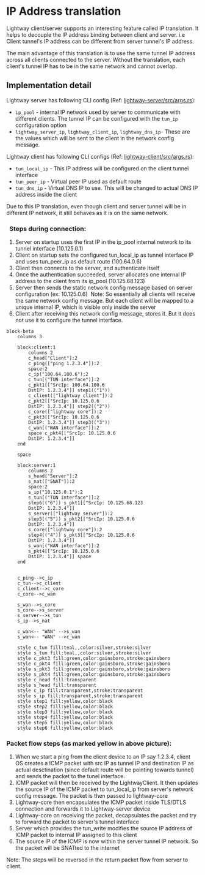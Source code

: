 # IP Address translation

Lightway client/server supports an interesting feature called IP translation.
It helps to decouple the IP address binding between client and server.
i.e Client tunnel's IP address can be different from server tunnel's IP address.

The main advantage of this translation is to use the same tunnel IP address across
all clients connected to the server. Without the translation, each client's tunnel
IP has to be in the same network and cannot overlap.

## Implementation detail

Lightway server has following CLI config (Ref: [lightway-server/src/args.rs](../lightway-server/src/args.rs)):
- `ip_pool` - internal IP network used by server to communicate with different clients. The tunnel IP can be configured with the `tun_ip` configuration option
- `lightway_server_ip`, `lightway_client_ip`, `lightway_dns_ip`- These are the values which will be sent to the client in the network config message.


Lightway client has following CLI configs (Ref: [lightway-client/src/args.rs](../lightway-client/src/args.rs)):
- `tun_local_ip` - This IP address will be configured on the client tunnel interface
- `tun_peer_ip` - Virtual peer IP used as default route
- `tun_dns_ip` - Virtual DNS IP to use. This will be changed to actual DNS IP address inside the client


Due to this IP translation, even though client and server tunnel will be in different IP network, it still behaves as it is on the same network.

###   Steps during connection: 
1. Server on startup uses the first IP in the ip_pool internal network to its tunnel interface (10.125.0.1)
1. Client on startup sets the configured tun_local_ip as tunnel interface IP and uses tun_peer_ip as default route (100.64.0.6)
1. Client then connects to the server, and authenticate itself
1. Once the authentication succeeded, server allocates one internal IP address to the client from its ip_pool (10.125.68.123)
1. Server then sends the static network config message based on server configuration (ex: 10.125.0.6)  Note: So essentially all clients will receive the same network config message. But each client will be mapped to a unique internal IP, which is visible only inside the server
1. Client after receiving this network config message, stores it. But it does not use it to configure the tunnel interface.   

```mermaid
block-beta
    columns 3

    block:client:1
        columns 2
        c_head["Client"]:2
        c_ping(["ping 1.2.3.4"]):2
        space:2
        c_ip("100.64.100.6"):2
        c_tun[("TUN interface")]:2
        c_pkt1[["SrcIp: 100.64.100.6
        DstIP: 1.2.3.4"]] step1(("1"))
        c_client(["lightway client"]):2
        c_pkt2[["SrcIp: 10.125.0.6
        DstIP: 1.2.3.4"]] step2(("2"))
        c_core(["lightway core"]):2
        c_pkt3[["SrcIp: 10.125.0.6
        DstIP: 1.2.3.4"]] step3(("3"))
        c_wan[("WAN interface")]:2
        space c_pkt4[["SrcIp: 10.125.0.6
        DstIP: 1.2.3.4"]]
    end

    space

    block:server:1
        columns 2
        s_head["Server"]:2
        s_nat(["SNAT"]):2
        space:2
        s_ip("10.125.0.1"):2
        s_tun[("TUN interface")]:2
        step6(("6")) s_pkt1[["SrcIp: 10.125.68.123
        DstIP: 1.2.3.4"]]
        s_server(["lightway server"]):2
        step5(("5")) s_pkt2[["SrcIp: 10.125.0.6
        DstIP: 1.2.3.4"]]
        s_core(["lightway core"]):2
        step4(("4")) s_pkt3[["SrcIp: 10.125.0.6
        DstIP: 1.2.3.4"]]
        s_wan[("WAN interface")]:2
        s_pkt4[["SrcIp: 10.125.0.6
        DstIP: 1.2.3.4"]] space
    end


    c_ping-->c_ip
    c_tun-->c_client
    c_client-->c_core
    c_core-->c_wan

    s_wan-->s_core
    s_core-->s_server
    s_server-->s_tun
    s_ip-->s_nat

    c_wan<-- "WAN" -->s_wan
    s_wan<-- "WAN" -->c_wan

    style c_tun fill:teal,,color:silver,stroke:silver
    style s_tun fill:teal,,color:silver,stroke:silver
    style c_pkt3 fill:green,color:gainsboro,stroke:gainsboro
    style c_pkt4 fill:green,color:gainsboro,stroke:gainsboro
    style s_pkt3 fill:green,color:gainsboro,stroke:gainsboro
    style s_pkt4 fill:green,color:gainsboro,stroke:gainsboro
    style c_head fill:transparent
    style s_head fill:transparent
    style c_ip fill:transparent,stroke:transparent
    style s_ip fill:transparent,stroke:transparent
    style step1 fill:yellow,color:black
    style step2 fill:yellow,color:black
    style step3 fill:yellow,color:black
    style step4 fill:yellow,color:black
    style step5 fill:yellow,color:black
    style step6 fill:yellow,color:black

```

### Packet flow steps (as marked yellow in above picture):
1. When we start a ping from the client device to an IP say 1.2.3.4, client OS creates a ICMP packet with src IP as tunnel IP and destination IP as actual desctination (since default route will be pointing towards tunnel) and sends the packet to the tunel interface.
1. ICMP packet will then be received by the LightwayClient. It then updates the source IP of the ICMP packet to tun_local_ip from server's network config message. The packet is then passed to lightway-core
1. Lightway-core then encapsulates the ICMP packet inside TLS/DTLS connection and forwards it to Lightway-server device
1. Lightway-core on receiving the packet, decapsulates the packet and try to forward the packet to server's tunnel interface
1. Server which provides the tun_write modifies the source IP address of ICMP packet to internal IP assigned to this client
1. The source IP of the ICMP is now within the server tunnel IP network. So the packet will be SNATted to the internet


Note: The steps will be reversed in the return packet flow from server to client.
